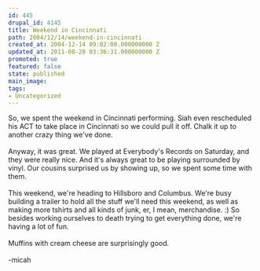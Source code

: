 ```yaml
---
id: 445
drupal_id: 4145
title: Weekend in Cincinnati
path: 2004/12/14/weekend-in-cincinnati
created_at: 2004-12-14 09:02:00.000000000 Z
updated_at: 2011-08-20 03:36:31.000000000 Z
promoted: true
featured: false
state: published
main_image: 
tags:
- Uncategorized
---
```

So, we spent the weekend in Cincinnati performing. Siah even rescheduled his ACT to take place in Cincinnati so we could pull it off. Chalk it up to another crazy thing we've done.
<br />
<br />Anyway, it was great. We played at Everybody's Records on Saturday, and they were really nice. And it's always great to be playing surrounded by vinyl. Our cousins surprised us by showing up, so we spent some time with them.
<br />
<br />This weekend, we're heading to Hillsboro and Columbus. We're busy building a trailer to hold all the stuff we'll need this weekend, as well as making more tshirts and all kinds of junk, er, I mean, merchandise. :) So besides working ourselves to death trying to get everything done, we're having a lot of fun.
<br />
<br />Muffins with cream cheese are surprisingly good.
<br />
<br />-micah
<br />
